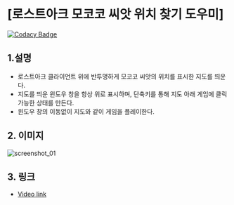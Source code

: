 # [로스트아크 모코코 씨앗 위치 찾기 도우미]

[![Codacy Badge](https://api.codacy.com/project/badge/Grade/a287d0be8dfb4ad8866a8d46bc3ebd44)](https://app.codacy.com/app/gaebhi/LostArkHelper?utm_source=github.com&utm_medium=referral&utm_content=gaebhi/LostArkHelper&utm_campaign=Badge_Grade_Dashboard)

## 1.설명
* 로스트아크 클라이언트 위에 반투명하게 모코코 씨앗의 위치를 표시한 지도를 띄운다. 
* 지도를 띄운 윈도우 창을 항상 위로 표시하며, 단축키를 통해 지도 아래 게임에 클릭 가능한 상태를 만든다.
* 윈도우 창의 이동없이 지도와 같이 게임을 플레이한다.


## 2. 이미지
![screenshot_01](https://blogfiles.pstatic.net/MjAxOTA1MTRfMjQ1/MDAxNTU3ODM3MzY2MTA3.w8oeiC3uSIRGUi4qCcZ9K_FeWcHsPU0rNBLtF0gh27cg.yDUfGQB9aytczo9nnV1TtQi1U-odiEQwm228Vs2ECm8g.PNG.gaebhi/mcc.png?type=w1 "screenshot_01")

## 3. 링크
* [Video link](https://youtu.be/anj7_jkeMeI "link")


